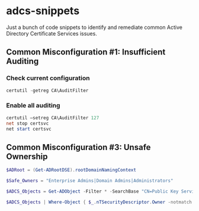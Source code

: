 # adcs-snippets
Just a bunch of code snippets to identify and remediate common Active Directory Certificate Services issues.

## Common Misconfiguration #1: Insufficient Auditing
### Check current configuration
```powershell
certutil -getreg CA\AuditFilter
````
### Enable all auditing
```powershell
certutil –setreg CA\AuditFilter 127
net stop certsvc
net start certsvc
```
## Common Misconfiguration #3: Unsafe Ownership
```powershell
$ADRoot = (Get-ADRootDSE).rootDomainNamingContext

$Safe_Owners = "Enterprise Admins|Domain Admins|Administrators"

$ADCS_Objects = Get-ADObject -Filter * -SearchBase "CN=Public Key Services,CN=Services,CN=Configuration,$ADRoot" -SearchScope 2 -Properties *

$ADCS_Objects | Where-Object { $_.nTSecurityDescriptor.Owner -notmatch $Safe_Owners } | Format-Table Name,DistinguishedName
```
